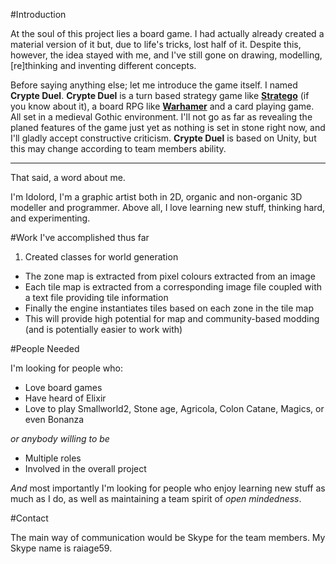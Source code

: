 #Introduction

At the soul of this project lies a board game.
I had actually already created a material version of it but, due to life's tricks, lost half of it. Despite this, however, the idea stayed with me, and I've still gone on drawing, modelling, [re]thinking and inventing different concepts.

Before saying anything else; let me introduce the game itself. I named **Crypte Duel**.
**Crypte Duel** is a turn based strategy game like [**Stratego**](https://en.wikipedia.org/wiki/Stratego) (if you know about it), a board RPG like [**Warhamer**](https://en.wikipedia.org/wiki/Warhammer_Fantasy_Battle) and a card playing game. All set in a medieval Gothic environment. 
I'll not go as far as revealing the planed features of the game just yet as nothing is set in stone right now, and I'll gladly accept constructive criticism. **Crypte Duel** is based on Unity, but this may change according to team members ability. 
***
That said, a word about me. 

I'm Idolord, I'm a graphic artist both in 2D, organic and non-organic 3D modeller and programmer. Above all, I love learning new stuff, thinking hard, and experimenting.

#Work I've accomplished thus far

1. Created classes for world generation
  *   The zone map is extracted from pixel colours extracted from an image
  *   Each tile map is extracted from a corresponding image file coupled with a text file providing tile information
  *   Finally the engine instantiates tiles based on each zone in the tile map
  *   This will provide high potential for map and community-based modding (and is potentially easier to work with)


#People Needed

I'm looking for people who:
*   Love board games
*   Have heard of Elixir
*   Love to play Smallworld2, Stone age, Agricola, Colon Catane, Magics, or even Bonanza
	
*or anybody willing to be*	
*   Multiple roles 
*   Involved in the overall project
	
_And_ most importantly I'm looking for people who enjoy learning new stuff as much as I do, as well as maintaining a team spirit of _open mindedness_.


#Contact

The main way of communication would be Skype for the team members.
My Skype name is raiage59.